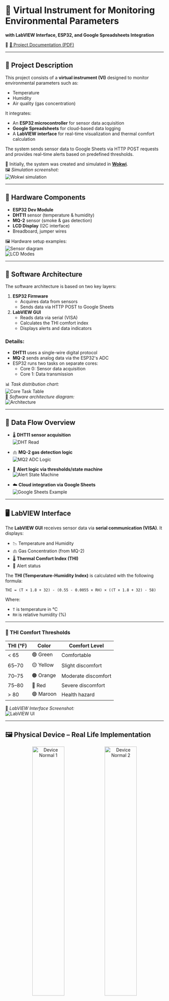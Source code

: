 # 🧪 Virtual Instrument for Monitoring Environmental Parameters  
**with LabVIEW Interface, ESP32, and Google Spreadsheets Integration**

📄 [📘 Project Documentation (PDF)](https://github.com/CodreanuDan/EnvDataMonitoring_ESP32_Cloud_LabView/blob/main/prj.DOCS/Documentatie_IMPM.pdf)

---

## 📌 Project Description

This project consists of a **virtual instrument (VI)** designed to monitor environmental parameters such as:

- Temperature  
- Humidity  
- Air quality (gas concentration)

It integrates:

- An **ESP32 microcontroller** for sensor data acquisition  
- **Google Spreadsheets** for cloud-based data logging  
- A **LabVIEW interface** for real-time visualization and thermal comfort calculation

The system sends sensor data to Google Sheets via HTTP POST requests and provides real-time alerts based on predefined thresholds.

🔬 Initially, the system was created and simulated in [**Wokwi**](https://wokwi.com/projects/428946479635668993).  
🖼️ *Simulation screenshot:*  
![Wokwi simulation](https://github.com/user-attachments/assets/f193f156-f02d-47e8-970d-f94a4b2154c7)

---

## 🔧 Hardware Components

- **ESP32 Dev Module**
- **DHT11** sensor (temperature & humidity)
- **MQ-2** sensor (smoke & gas detection)
- **LCD Display** (I2C interface)
- Breadboard, jumper wires

🖼️ Hardware setup examples:  
![Sensor diagram](https://github.com/user-attachments/assets/37c78320-5569-4472-9f55-a37e5bbca82c)  
![LCD Modes](https://github.com/user-attachments/assets/15ee7928-55ed-426a-b7a3-072922689562)

---

## 🧠 Software Architecture

The software architecture is based on two key layers:

1. **ESP32 Firmware**
   - Acquires data from sensors
   - Sends data via HTTP POST to Google Sheets
2. **LabVIEW GUI**
   - Reads data via serial (VISA)
   - Calculates the THI comfort index
   - Displays alerts and data indicators

### Details:
- **DHT11** uses a single-wire digital protocol
- **MQ-2** sends analog data via the ESP32's ADC
- ESP32 runs two tasks on separate cores:
  - Core 0: Sensor data acquisition
  - Core 1: Data transmission

📊 *Task distribution chart:*  
![Core Task Table](https://github.com/user-attachments/assets/17492f16-398d-42f6-9d28-b8dff0c8e4a0)  
📐 *Software architecture diagram:*  
![Architecture](https://github.com/user-attachments/assets/1e8bdff3-cbcf-46ac-a06f-49bc9591ca5f)

---

## 🔁 Data Flow Overview

- 🌡️ **DHT11 sensor acquisition**  
  ![DHT Read](https://github.com/user-attachments/assets/46ce31fc-b611-4f9a-87f8-76c65ca639c7)

- 🫁 **MQ-2 gas detection logic**  
  ![MQ2 ADC Logic](https://github.com/user-attachments/assets/d4ebf676-23e9-4f32-a849-4ffefca97e72)

- 🚨 **Alert logic via thresholds/state machine**  
  ![Alert State Machine](https://github.com/user-attachments/assets/e60a227b-70b3-4f5c-9df9-735c2b177bc0)

- ☁️ **Cloud integration via Google Sheets**  
  ![Google Sheets Example](https://github.com/user-attachments/assets/40935e36-3817-4735-9b36-9f896d96e39d)

---

## 🖥️ LabVIEW Interface

The **LabVIEW GUI** receives sensor data via **serial communication (VISA)**. It displays:

- 📉 Temperature and Humidity
- 🫁 Gas Concentration (from MQ-2)
- 🌡️ **Thermal Comfort Index (THI)**
- 🚨 Alert status

The **THI (Temperature-Humidity Index)** is calculated with the following formula:

`THI = (T × 1.8 + 32) - (0.55 - 0.0055 × RH) × ((T × 1.8 + 32) - 58)`

Where:
- `T` is temperature in °C
- `RH` is relative humidity (%)

---

### 🔺 THI Comfort Thresholds

| THI (°F) | Color   | Comfort Level         |
|----------|---------|------------------------|
| < 65     | 🟢 Green  | Comfortable            |
| 65–70    | 🟡 Yellow | Slight discomfort      |
| 70–75    | 🟠 Orange | Moderate discomfort    |
| 75–80    | 🔴 Red    | Severe discomfort      |
| > 80     | 🟣 Maroon | Health hazard          |

📸 *LabVIEW Interface Screenshot:*  
![LabVIEW UI](https://github.com/user-attachments/assets/a791a8ae-99b0-4605-af1f-6fa4af44465d)

---

## 🖼️ Physical Device – Real Life Implementation

<p align="center">
  <img src="https://github.com/user-attachments/assets/55fe6d29-868b-4fc0-b1cc-9c11f6ba14fb/e24835b0-c757-4a4c-9f91-8a67ca8fb433" alt="Device Normal 1" width="45%" />
  <img src="https://github.com/user-attachments/assets/dc3b3abb-570f-43d7-8914-e58e8dc858d5/ebee299a-0acc-4028-ad80-3f2e3c59f0c6" alt="Device Normal 2" width="45%" />
</p>
<p align="center"><i>Device running normally – no alert (P1 & P2)</i></p>

<p align="center">
  <img src="https://github.com/user-attachments/assets/d8144ff3-aa1e-4c10-b1bb-f896b56bf71b/7d45ebab-dfc9-46b0-8fa4-f1316f9ed1c3" alt="Alert 1" width="45%" />
  <img src="https://github.com/user-attachments/assets/0f40b3be-f20b-42da-a3e0-2f6063a94cf8/555918f7-b73e-473c-b298-2bae097309d8" alt="Alert 2" width="45%" />
</p>
<p align="center"><i>PPM Limit Exceeded – visual alert triggered (P3 & P4)</i></p>

---
